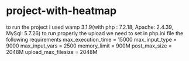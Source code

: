 # project-with-heatmap
to run the project i used wamp 3.1.9(with php : 7.2.18, Apache: 2.4.39, MySql: 5.7.26)
to run properly the upload we need to set in php.ini file the following requirements
max_execution_time = 15000
max_input_type = 9000
max_input_vars = 2500
memory_limit = 900M
post_max_size = 2048M
upload_max_filesize = 2048M

